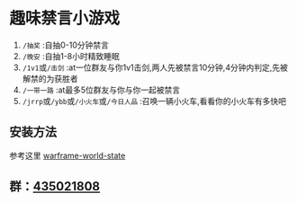 # 趣味禁言小游戏
1. `/抽奖` :自抽0-10分钟禁言
2. `/晚安` :自抽1-8小时精致睡眠
3. `/1v1`或`/击剑` :at一位群友与你1v1击剑,两人先被禁言10分钟,4分钟内判定,先被解禁的为获胜者
4. `/一带一路` :at最多5位群友与你与你一起被禁言
5. `/jrrp`或`/ybb`或`/小火车`或`/今日人品` :召唤一辆小火车,看看你的小火车有多快吧

## 安装方法
参考这里 [warframe-world-state](https://github.com/WsureDev/warframe-world-state)
## 群：[435021808](https://jq.qq.com/?_wv=1027&k=rGrjxfv0)